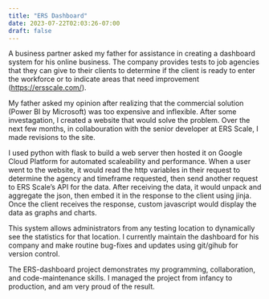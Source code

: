 ```yaml
---
title: "ERS Dashboard"
date: 2023-07-22T02:03:26-07:00
draft: false
---
```


A business partner asked my father for assistance in creating a dashboard system for his online business. The company provides tests to job agencies that they can give to their clients to determine if the client is ready to enter the workforce or to indicate areas that need improvement (https://ersscale.com/). 

My father asked my opinion after realizing that the commercial solution (Power BI by Microsoft) was too expensive and inflexible. After some investagation, I created a website that would solve the problem. Over the next few months, in collabouration with the senior developer at ERS Scale, I made revisions to the site. 

I used python with flask to build a web server then hosted it on Google Cloud Platform for automated scaleability and performance. When a user went to the website, it would read the http variables in their request to determine the agency and timeframe requested, then send another request to ERS Scale’s API for the data. After receiving the data, it would unpack and aggregate the json, then embed it in the response to the client using jinja. Once the client receives the response, custom javascript would display the data as graphs and charts. 

This system allows administrators from any testing location to dynamically see the statistics for that location. I currently maintain the dashboard for his company and make routine bug-fixes and updates using git/gihub for version control. 

The ERS-dashboard project demonstrates my programming, collaboration, and code-maintenance skills. I managed the project from infancy to production, and am very proud of the result. 